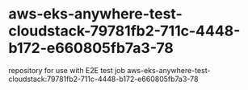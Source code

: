 # aws-eks-anywhere-test-cloudstack-79781fb2-711c-4448-b172-e660805fb7a3-78
repository for use with E2E test job aws-eks-anywhere-test-cloudstack:79781fb2-711c-4448-b172-e660805fb7a3-78

